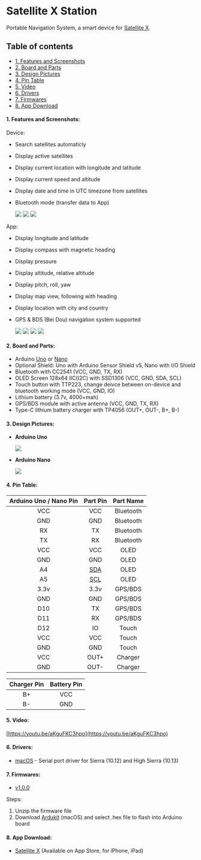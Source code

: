 # Satellite X Station
Portable Navigation System, a smart device for [Satellite X](https://apps.apple.com/app/id1520253302).

  
  

## Table of contents
- [1. Features and Screenshots](#1-features-and-screenshots)
- [2. Board and Parts](#2-board-and-parts)
- [3. Design Pictures](#3-design-pictures)
- [4. Pin Table](#4-pin-table)
- [5. Video](#5-video)
- [6. Drivers](#5-drivers)
- [7. Firmwares](#6-firmwares)
- [8. App Download](#7-app-download)
  


#### **1. Features and Screenshots:**

Device:
- Search satellites automaticly
- Display active satellites
- Display current location with longitude and latitude
- Display current speed and altitude
- Display date and time in UTC timezone from  satellites
- Bluetooth mode (transfer data to App)

    ![](/images/v1.0.0_Device_1.png)
    ![](/images/v1.0.0_Device_2.png)
    ![](/images/v1.0.0_OLED.png)
  

App:
- Display longitude and latitude
- Display compass with magnetic heading
- Display pressure
- Display altitude, relative altitude
- Display pitch, roll, yaw
- Display map view, following with heading
- Display location with city and country
- GPS & BDS (Bei Dou) navigation system supported

    ![](/images/v1.x_App_1.png)
    ![](/images/v1.x_App_2.png)
    ![](/images/v1.x_App_3.png)
    ![](/images/v1.x_App_4.png)


#### **2. Board and Parts:**

- Arduino [Uno](https://store.arduino.cc/usa/arduino-uno-rev3) or [Nano](https://store.arduino.cc/usa/arduino-nano)
- Optional Shield: Uno with Arduino Sensor Shield v5, Nano with I/O Shield
- Bluetooth with CC2541 (VCC, GND, TX, RX)
- OLED Screen 128x64 IIC(I2C) with SSD1306 (VCC, GND, SDA, SCL)
- Touch button with TTP223, change deivce between on-device and bluetooth working mode (VCC, GND, IO)
- Lithium battery (3.7v, 4000+mah)
- GPS/BDS module with active antenna (VCC, GND, TX, RX)
- Type-C lithium battery charger with TP4056 (OUT+, OUT-, B+, B-)
  


#### **3. Design Pictures:**

- **Arduino Uno**

    ![](/images/v1.0.0_Uno.png)

- **Arduino Nano**

    ![](/images/v1.0.0_Nano.png)
  


#### **4. Pin Table:**

Arduino Uno / Nano Pin | Part Pin | Part Name |
:-: | :-: | :-: |
VCC | VCC | Bluetooth |
GND | GND | Bluetooth |
RX | TX | Bluetooth |
TX | RX | Bluetooth |
VCC | VCC | OLED |
GND | GND | OLED |
A4 | [SDA](https://www.arduino.cc/en/Reference/Wire) | OLED |
A5 | [SCL](https://www.arduino.cc/en/Reference/Wire) | OLED |
3.3v | 3.3v | GPS/BDS |
GND | GND | GPS/BDS |
D10 | TX | GPS/BDS |
D11 | RX | GPS/BDS |
D12 | IO | Touch |
VCC | VCC | Touch |
GND | GND | Touch |
VCC | OUT+ | Charger |
GND | OUT- | Charger |

Charger Pin | Battery Pin |
:-: | :-: |
B+ | VCC |
B- | GND |



#### **5. Video:**
[https://youtu.be/aKguFKC3hpo](https://youtu.be/aKguFKC3hpo)


#### **6. Drivers:**

- [macOS](https://github.com/woointeractive/Arduino/blob/master/drivers/CH34x_Install_V1.5.pkg) - Serial port driver for Sierra (10.12) and High Sierra (10.13)
  

#### **7. Firmwares:**

- [v1.0.0](/firmwares/SatelliteXStatio_v1.0.0.hex.zip)


Steps:
1. Unzip the firmware file
2. Download [Ardukit](https://apps.apple.com/app/ardukit/id1518175697) (macOS) and select .hex file to flash into Arduino board

#### **8. App Download:**

- [Satellite X](https://apps.apple.com/app/id1520253302) (Available on App Store, for iPhone, iPad)
